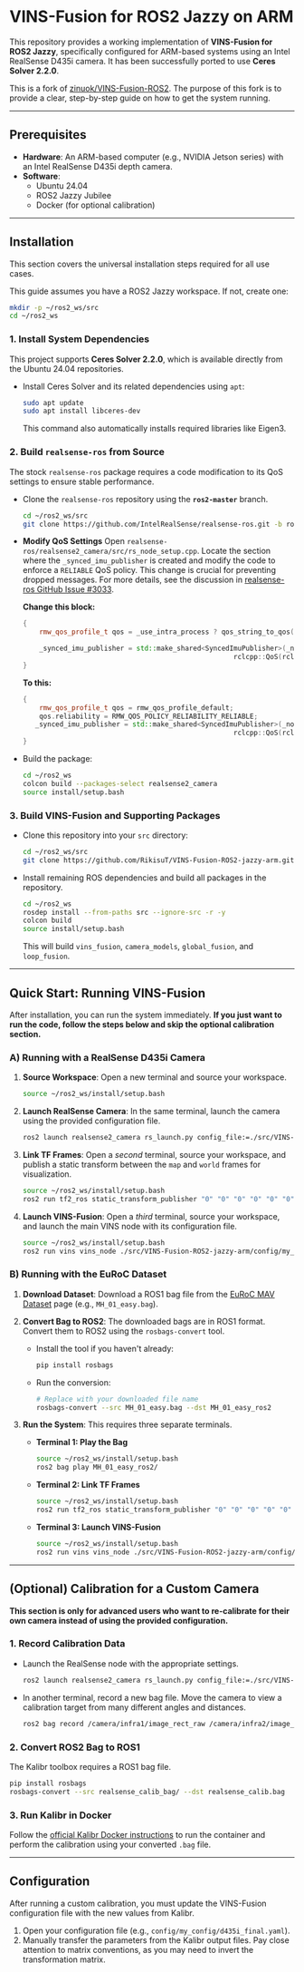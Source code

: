 

# VINS-Fusion for ROS2 Jazzy on ARM

This repository provides a working implementation of **VINS-Fusion for ROS2 Jazzy**, specifically configured for ARM-based systems using an Intel RealSense D435i camera. It has been successfully ported to use **Ceres Solver 2.2.0**.

This is a fork of [zinuok/VINS-Fusion-ROS2](https://github.com/zinuok/VINS-Fusion-ROS2). The purpose of this fork is to provide a clear, step-by-step guide on how to get the system running.

-----

## Prerequisites

  * **Hardware**: An ARM-based computer (e.g., NVIDIA Jetson series) with an Intel RealSense D435i depth camera.
  * **Software**:
      * Ubuntu 24.04
      * ROS2 Jazzy Jubilee
      * Docker (for optional calibration)

-----

## Installation

This section covers the universal installation steps required for all use cases.

This guide assumes you have a ROS2 Jazzy workspace. If not, create one:

```bash
mkdir -p ~/ros2_ws/src
cd ~/ros2_ws
```

### 1\. Install System Dependencies

This project supports **Ceres Solver 2.2.0**, which is available directly from the Ubuntu 24.04 repositories.

  * Install Ceres Solver and its related dependencies using `apt`:
    ```bash
    sudo apt update
    sudo apt install libceres-dev
    ```
    This command also automatically installs required libraries like Eigen3.

### 2\. Build `realsense-ros` from Source

The stock `realsense-ros` package requires a code modification to its QoS settings to ensure stable performance.

  * Clone the `realsense-ros` repository using the **`ros2-master`** branch.

    ```bash
    cd ~/ros2_ws/src
    git clone https://github.com/IntelRealSense/realsense-ros.git -b ros2-master
    ```

  * **Modify QoS Settings**
    Open `realsense-ros/realsense2_camera/src/rs_node_setup.cpp`. Locate the section where the `_synced_imu_publisher` is created and modify the code to enforce a `RELIABLE` QoS policy. This change is crucial for preventing dropped messages. For more details, see the discussion in [realsense-ros GitHub Issue \#3033](https://github.com/IntelRealSense/realsense-ros/issues/3033).

    **Change this block:**

    ```cpp
    {
        rmw_qos_profile_t qos = _use_intra_process ? qos_string_to_qos(DEFAULT_QOS) : qos_string_to_qos(HID_QOS);

        _synced_imu_publisher = std::make_shared<SyncedImuPublisher>(_node.create_publisher<sensor_msgs::msg::Imu>("~/imu",
                                                        rclcpp::QoS(rclcpp::QoSInitialization::from_rmw(qos), qos)));
    }
    ```

    **To this:**

    ```cpp
    {
        rmw_qos_profile_t qos = rmw_qos_profile_default;
        qos.reliability = RMW_QOS_POLICY_RELIABILITY_RELIABLE;
       _synced_imu_publisher = std::make_shared<SyncedImuPublisher>(_node.create_publisher<sensor_msgs::msg::Imu>("~/imu",
                                                        rclcpp::QoS(rclcpp::QoSInitialization::from_rmw(qos), qos)));
    }
    ```

  * Build the package:

    ```bash
    cd ~/ros2_ws
    colcon build --packages-select realsense2_camera
    source install/setup.bash
    ```

### 3\. Build VINS-Fusion and Supporting Packages

  * Clone this repository into your `src` directory:
    ```bash
    cd ~/ros2_ws/src
    git clone https://github.com/RikisuT/VINS-Fusion-ROS2-jazzy-arm.git
    ```
  * Install remaining ROS dependencies and build all packages in the repository.
    ```bash
    cd ~/ros2_ws
    rosdep install --from-paths src --ignore-src -r -y
    colcon build
    source install/setup.bash
    ```
    This will build `vins_fusion`, `camera_models`, `global_fusion`, and `loop_fusion`.

-----

## Quick Start: Running VINS-Fusion

After installation, you can run the system immediately. **If you just want to run the code, follow the steps below and skip the optional calibration section.**

### A) Running with a RealSense D435i Camera

1.  **Source Workspace**: Open a new terminal and source your workspace.
    ```bash
    source ~/ros2_ws/install/setup.bash
    ```
2.  **Launch RealSense Camera**: In the same terminal, launch the camera using the provided configuration file.
    ```bash
    ros2 launch realsense2_camera rs_launch.py config_file:=./src/VINS-Fusion-ROS2-jazzy-arm/config/my_config/realsense_d435i_camera_config.yaml
    ```
3.  **Link TF Frames**: Open a *second* terminal, source your workspace, and publish a static transform between the `map` and `world` frames for visualization.
    ```bash
    source ~/ros2_ws/install/setup.bash
    ros2 run tf2_ros static_transform_publisher "0" "0" "0" "0" "0" "0" "map" "world"
    ```
4.  **Launch VINS-Fusion**: Open a *third* terminal, source your workspace, and launch the main VINS node with its configuration file.
    ```bash
    source ~/ros2_ws/install/setup.bash
    ros2 run vins vins_node ./src/VINS-Fusion-ROS2-jazzy-arm/config/my_config/d435i_final.yaml
    ```

### B) Running with the EuRoC Dataset

1.  **Download Dataset**: Download a ROS1 bag file from the [EuRoC MAV Dataset](https://projects.asl.ethz.ch/datasets/doku.php?id=kmavvisualinertialdatasets) page (e.g., `MH_01_easy.bag`).

2.  **Convert Bag to ROS2**: The downloaded bags are in ROS1 format. Convert them to ROS2 using the `rosbags-convert` tool.

      * Install the tool if you haven't already:
        ```bash
        pip install rosbags
        ```
      * Run the conversion:
        ```bash
        # Replace with your downloaded file name
        rosbags-convert --src MH_01_easy.bag --dst MH_01_easy_ros2
        ```

3.  **Run the System**: This requires three separate terminals.

      * **Terminal 1: Play the Bag**
        ```bash
        source ~/ros2_ws/install/setup.bash
        ros2 bag play MH_01_easy_ros2/
        ```
      * **Terminal 2: Link TF Frames**
        ```bash
        source ~/ros2_ws/install/setup.bash
        ros2 run tf2_ros static_transform_publisher "0" "0" "0" "0" "0" "0" "map" "world"
        ```
      * **Terminal 3: Launch VINS-Fusion**
        ```bash
        source ~/ros2_ws/install/setup.bash
        ros2 run vins vins_node ./src/VINS-Fusion-ROS2-jazzy-arm/config/euroc/euroc_stereo_imu_config.yaml
        ```

-----

## (Optional) Calibration for a Custom Camera

**This section is only for advanced users who want to re-calibrate for their own camera instead of using the provided configuration.**

### 1\. Record Calibration Data

  * Launch the RealSense node with the appropriate settings.
    ```bash
    ros2 launch realsense2_camera rs_launch.py config_file:=./src/VINS-Fusion-ROS2-jazzy-arm/config/my_config/realsense_d435i_camera_config.yaml
    ```
  * In another terminal, record a new bag file. Move the camera to view a calibration target from many different angles and distances.
    ```bash
    ros2 bag record /camera/infra1/image_rect_raw /camera/infra2/image_rect_raw /camera/imu -o realsense_calib_bag
    ```

### 2\. Convert ROS2 Bag to ROS1

The Kalibr toolbox requires a ROS1 bag file.

```bash
pip install rosbags
rosbags-convert --src realsense_calib_bag/ --dst realsense_calib.bag
```

### 3\. Run Kalibr in Docker

Follow the [official Kalibr Docker instructions](https://www.google.com/search?q=https://github.com/ethz-asl/kalibr/wiki/installation%23docker) to run the container and perform the calibration using your converted `.bag` file.

-----

## Configuration

After running a custom calibration, you must update the VINS-Fusion configuration file with the new values from Kalibr.

1.  Open your configuration file (e.g., `config/my_config/d435i_final.yaml`).
2.  Manually transfer the parameters from the Kalibr output files. Pay close attention to matrix conventions, as you may need to invert the transformation matrix.
